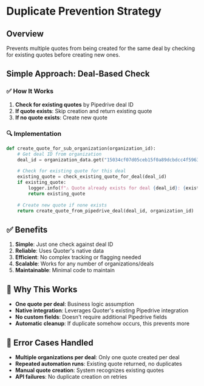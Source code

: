 # Duplicate Prevention Strategy

## Overview
Prevents multiple quotes from being created for the same deal by checking for existing quotes before creating new ones.

## Simple Approach: Deal-Based Check

### ✅ **How It Works**
1. **Check for existing quotes** by Pipedrive deal ID
2. **If quote exists**: Skip creation and return existing quote
3. **If no quote exists**: Create new quote

### 🔍 **Implementation**
```python
def create_quote_for_sub_organization(organization_id):
    # Get deal ID from organization
    deal_id = organization_data.get("15034cf07d05ceb15f0a89dcbdcc4f596348584e")
    
    # Check for existing quote for this deal
    existing_quote = check_existing_quote_for_deal(deal_id)
    if existing_quote:
        logger.info(f"⚠️ Quote already exists for deal {deal_id}: {existing_quote.get('id')}")
        return existing_quote
    
    # Create new quote if none exists
    return create_quote_from_pipedrive_deal(deal_id, organization_id)
```

## ✅ **Benefits**

1. **Simple**: Just one check against deal ID
2. **Reliable**: Uses Quoter's native data
3. **Efficient**: No complex tracking or flagging needed
4. **Scalable**: Works for any number of organizations/deals
5. **Maintainable**: Minimal code to maintain

## 🎯 **Why This Works**

- **One quote per deal**: Business logic assumption
- **Native integration**: Leverages Quoter's existing Pipedrive integration
- **No custom fields**: Doesn't require additional Pipedrive fields
- **Automatic cleanup**: If duplicate somehow occurs, this prevents more

## 🚨 **Error Cases Handled**

- **Multiple organizations per deal**: Only one quote created per deal
- **Repeated automation runs**: Existing quote returned, no duplicates
- **Manual quote creation**: System recognizes existing quotes
- **API failures**: No duplicate creation on retries
